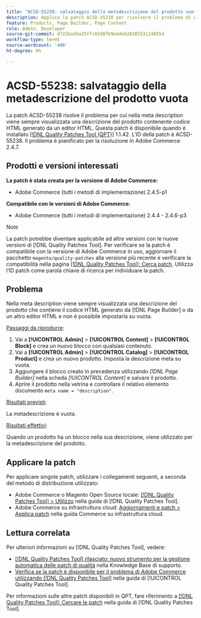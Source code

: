 ```yaml
---
title: "ACSD-55238: salvataggio della metadescrizione del prodotto vuota"
description: Applica la patch ACSD-55238 per risolvere il problema di Adobe Commerce per cui nella meta description viene sempre visualizzata una descrizione del prodotto contenente codice HTML generato da [!DNL Page Builder] o da un altro editor HTML e non è possibile impostarla su vuota.
feature: Products, Page Builder, Page Content
role: Admin, Developer
source-git-commit: d722ba5ba25ffc03d87b9eddeb2830353124055d
workflow-type: tm+mt
source-wordcount: '406'
ht-degree: 0%

---
```


# ACSD-55238: salvataggio della metadescrizione del prodotto vuota

La patch ACSD-55238 risolve il problema per cui nella meta description viene sempre visualizzata una descrizione del prodotto contenente codice HTML generato da un editor HTML. Questa patch è disponibile quando è installato [[!DNL Quality Patches Tool (QPT)]](https://experienceleague.adobe.com/en/docs/commerce-knowledge-base/kb/announcements/commerce-announcements/magento-quality-patches-released-new-tool-to-self-serve-quality-patches) 1.1.42. L’ID della patch è ACSD-55238. Il problema è pianificato per la risoluzione in Adobe Commerce 2.4.7.

## Prodotti e versioni interessati

**La patch è stata creata per la versione di Adobe Commerce:**

* Adobe Commerce (tutti i metodi di implementazione) 2.4.5-p1

**Compatibile con le versioni di Adobe Commerce:**

* Adobe Commerce (tutti i metodi di implementazione) 2.4.4 - 2.4.6-p3

>[!NOTE]
>
>La patch potrebbe diventare applicabile ad altre versioni con le nuove versioni di [!DNL Quality Patches Tool]. Per verificare se la patch è compatibile con la versione di Adobe Commerce in uso, aggiornare il pacchetto `magento/quality-patches` alla versione più recente e verificare la compatibilità nella pagina [[!DNL Quality Patches Tool]: Cerca patch](https://experienceleague.adobe.com/tools/commerce-quality-patches/index.html). Utilizza l’ID patch come parola chiave di ricerca per individuare la patch.

## Problema

Nella meta description viene sempre visualizzata una descrizione del prodotto che contiene il codice HTML generato da [!DNL Page Builder] o da un altro editor HTML e non è possibile impostarla su vuota.

<u>Passaggi da riprodurre</u>:

1. Vai a **[!UICONTROL Admin]** > **[!UICONTROL Content]** > **[!UICONTROL Block]** e crea un nuovo blocco con qualsiasi contenuto.
1. Vai a **[!UICONTROL Admin]** > **[!UICONTROL Catalog]** > **[!UICONTROL Product]** e crea un nuovo prodotto. Imposta la descrizione meta su vuota.
1. Aggiungere il blocco creato in precedenza utilizzando *[!DNL Page Builder]* nella scheda *[!UICONTROL Content]* e salvare il prodotto.
1. Aprire il prodotto nella vetrina e controllare il relativo elemento documento `meta name = "description"`.

<u>Risultati previsti</u>:

La metadescrizione è vuota.

<u>Risultati effettivi</u>:

Quando un prodotto ha un blocco nella sua descrizione, viene utilizzato per la metadescrizione del prodotto.

## Applicare la patch

Per applicare singole patch, utilizzare i collegamenti seguenti, a seconda del metodo di distribuzione utilizzato:

* Adobe Commerce o Magento Open Source locale: [[!DNL Quality Patches Tool] > Utilizzo](https://experienceleague.adobe.com/docs/commerce-operations/tools/quality-patches-tool/usage.html) nella guida di [!DNL Quality Patches Tool].
* Adobe Commerce su infrastruttura cloud: [Aggiornamenti e patch > Applica patch](https://experienceleague.adobe.com/docs/commerce-cloud-service/user-guide/develop/upgrade/apply-patches.html) nella guida Commerce su infrastruttura cloud.

## Lettura correlata

Per ulteriori informazioni su [!DNL Quality Patches Tool], vedere:

* [[!DNL Quality Patches Tool] rilasciato: nuovo strumento per la gestione automatica delle patch di qualità](https://experienceleague.adobe.com/en/docs/commerce-knowledge-base/kb/announcements/commerce-announcements/magento-quality-patches-released-new-tool-to-self-serve-quality-patches) nella Knowledge Base di supporto.
* [Verifica se la patch è disponibile per il problema di Adobe Commerce utilizzando  [!DNL Quality Patches Tool]](/help/tools/quality-patches-tool/patches-available-in-qpt/check-patch-for-magento-issue-with-magento-quality-patches.md) nella guida di [!UICONTROL Quality Patches Tool].


Per informazioni sulle altre patch disponibili in QPT, fare riferimento a [[!DNL Quality Patches Tool]: Cercare le patch](https://experienceleague.adobe.com/tools/commerce-quality-patches/index.html) nella guida di [!DNL Quality Patches Tool].
